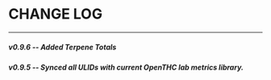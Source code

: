# CHANGE LOG

----------------------------------------

##### v0.9.6 -- Added Terpene Totals

##### v0.9.5 -- Synced all ULIDs with current OpenTHC lab metrics library. 